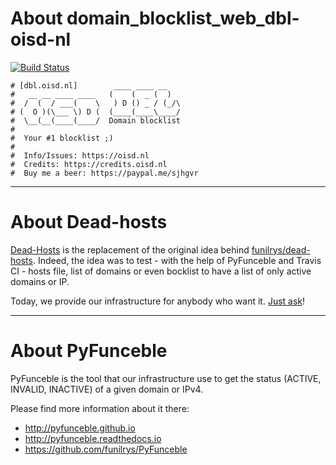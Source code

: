 # About domain_blocklist_web_dbl-oisd-nl

[![Build Status](https://travis-ci.org/dead-hosts/domain_blocklist_web_dbl-oisd-nl.svg?branch=master)](https://travis-ci.org/dead-hosts/domain_blocklist_web_dbl-oisd-nl)

```
# [dbl.oisd.nl]        ____ ____ __ 
#   __ __ ____ ____   (    (  _ (  )
#  /  (  / ___(    \   ) D () _ / (_/\
# (  O )(\___ \) D (  (____(____\____/
#  \__(__(____(____/  Domain blocklist
#
#  Your #1 blocklist ;)
#
#  Info/Issues: https://oisd.nl
#  Credits: https://credits.oisd.nl
#  Buy me a beer: https://paypal.me/sjhgvr
```

--------------------------------------------------------------------------------

# About Dead-hosts

[Dead-Hosts](https://github.com/dead-hosts) is the replacement of the original idea behind [funilrys/dead-hosts](https://github.com/funilrys/dead-hosts).
Indeed, the idea was to test - with the help of PyFunceble and Travis CI - hosts file, list of domains or even bocklist to have a list of only active domains or IP.

Today, we provide our infrastructure for anybody who want it. [Just ask](https://github.com/dead-hosts/dev-center/issues/new?template=inclusion-request.md)!

--------------------------------------------------------------------------------

# About PyFunceble

PyFunceble is the tool that our infrastructure use to get the status (ACTIVE, INVALID, INACTIVE) of a given domain or IPv4.

Please find more information about it there:

* http://pyfunceble.github.io
* http://pyfunceble.readthedocs.io
* https://github.com/funilrys/PyFunceble

